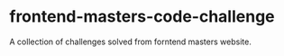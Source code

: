 # frontend-masters-code-challenge
A collection of challenges solved from forntend masters website. 
